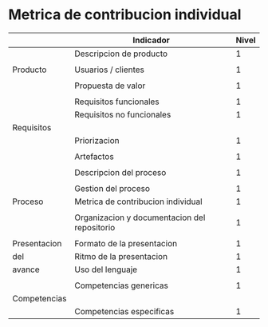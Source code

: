 # Metrica de contribucion individual

|              |                   Indicador                  | Nivel | 
|--------------|----------------------------------------------|-------|
|              |            Descripcion de producto           |   1   |
|              |                                              |       |
|   Producto   |              Usuarios / clientes             |   1   |
|              |                                              |       |
|              |              Propuesta de valor              |   1   |
|              |                                              |       |
|              |            Requisitos funcionales            |   1   |
|              |          Requisitos no funcionales           |   1   |
|  Requisitos  |                                              |       |
|              |                 Priorizacion                 |   1   |
|              |                                              |       |
|              |                  Artefactos                  |   1   |
|              |                                              |       |
|              |            Descripcion del proceso           |   1   |
|              |                                              |       |
|              |              Gestion del proceso             |   1   |
|   Proceso    |      Metrica de contribucion individual      |   1   |
|              |                                              |       |
|              | Organizacion y documentacion del repositorio |   1   |
|              |                                              |       |
| Presentacion |           Formato de la presentacion         |   1   |
|      del     |            Ritmo de la presentacion          |   1   |
|    avance    |                Uso del lenguaje              |   1   |
|              |                                              |       |
|              |              Competencias genericas          |   1   |
| Competencias |                                              |       |
|              |             Competencias especificas         |   1   |

